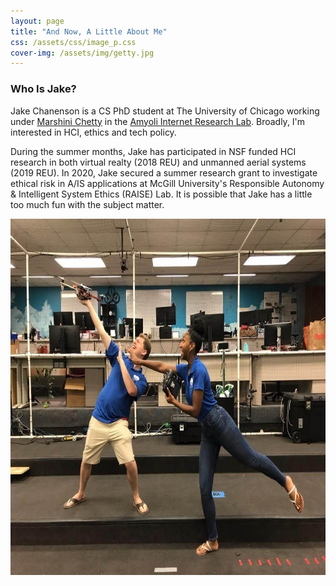 ```yaml
---
layout: page
title: "And Now, A Little About Me"
css: /assets/css/image_p.css
cover-img: /assets/img/getty.jpg
---
```


### Who Is Jake?

Jake Chanenson is a CS PhD student at The University of Chicago working under [Marshini Chetty](https://www.marshini.net/) in the [Amyoli Internet Research Lab](https://airlab.cs.uchicago.edu/). Broadly, I'm interested in HCI, ethics and tech policy.



During the summer months, Jake has participated in NSF funded HCI research in both virtual realty (2018 REU) and unmanned aerial systems (2019 REU). In 2020, Jake secured a summer research grant to investigate ethical risk in A/IS applications at McGill University's Responsible Autonomy & Intelligent System Ethics (RAISE) Lab. It is possible that Jake has a little too much fun with the subject matter.

<img src="/assets/img/NIMBUS.jpg" width="760" height="570" title="Pictured, Jake (L) and Nina (R) posing with a DJI F450 Flamewheel" alt="Jake and Nina posing with a DJI F450 Flamewheel">

 
